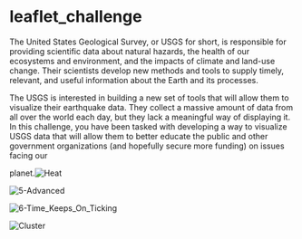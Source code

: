 # leaflet_challenge

The United States Geological Survey, or USGS for short, is responsible for providing scientific data about natural hazards, the health of our ecosystems and environment, and the impacts of climate and land-use change. Their scientists develop new methods and tools to supply timely, relevant, and useful information about the Earth and its processes.

The USGS is interested in building a new set of tools that will allow them to visualize their earthquake data. They collect a massive amount of data from all over the world each day, but they lack a meaningful way of displaying it. In this challenge, you have been tasked with developing a way to visualize USGS data that will allow them to better educate the public and other government organizations (and hopefully secure more funding) on issues facing our 

planet.![Heat](https://github.com/Rachel-Rodriguez/leaflet_challenge/assets/124642442/abb61c35-3a9e-4d69-be48-3ee9426cadea)

![5-Advanced](https://github.com/Rachel-Rodriguez/leaflet_challenge/assets/124642442/6dac8589-5294-4aad-b449-d9939dd6577c)


![6-Time_Keeps_On_Ticking](https://github.com/Rachel-Rodriguez/leaflet_challenge/assets/124642442/cd32992d-7e3b-465e-8a78-f2f6ff93fdf9)


![Cluster](https://github.com/Rachel-Rodriguez/leaflet_challenge/assets/124642442/fe2b02f4-67d9-4664-a4e1-f6c64655a031)


